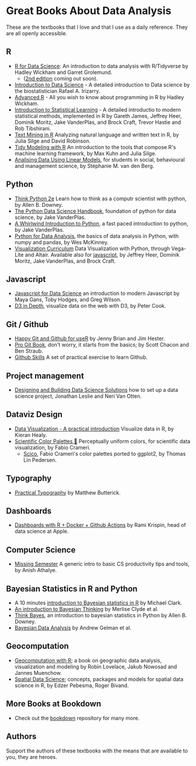 # Great Books About Data Analysis

These are the textbooks that I love and that I use as a daily reference. They are all openly accessible.

## R

- [R for Data Science](https://r4ds.had.co.nz/): An introduction to data analysis with R/Tidyverse by Hadley Wickham and Garret Grolemund. 
  - ([2nd edition](https://r4ds.hadley.nz/)  coming out soon). 
- [Introduction to Data Science](http://rafalab.dfci.harvard.edu/dsbook/) - A detailed introduction to Data science by the biostatistician Rafael A. Irizarry.
- [Advanced R](https://adv-r.hadley.nz//) - All you wish to know about programming in R by Hadley Wickham.
- [Introduction to Statistical Learning](https://www.statlearning.com)  - A detailed introductio  to modern statistical methods, implemented in R by Gareth James, Jeffrey Heer, Dominik Moritz, Jake VanderPlas, and Brock Craft, Trevor Hastie and Rob Tibshirani.
- [Text Mining in R](https://www.tidytextmining.com/index.html) Analyzing natural language and written text in R, by Julia Silge and David Robinson.
- [Tidy Modeling with R](https://www.tmwr.org/) An introduction to the tools that compose R's machine learning framework, by Max Kuhn and Julia Silge.
- [Analising Data Using Linear Models](https://bookdown.org/pingapang9/linear_models_bookdown/), for students in social, behavioural and management science, by Stéphanie M. van den Berg.

## Python

- [Think Python 2e](https://greenteapress.com/wp/think-python-2e/) Learn how to think as a computr scientist with python, by Allen B. Downey.
- [The Python Data Science Handbook](https://jakevdp.github.io/PythonDataScienceHandbook/), foundation of python for data science, by Jake VanderPlas.
- [A Whirlwind Introduction to Python](https://jakevdp.github.io/WhirlwindTourOfPython/), a fast paced introduction to python, by Jake VanderPlas.
- [Python for Data Analysis](https://wesmckinney.com/book/), the basics of data analysis in Python, with numpy and pandas, by Wes McKinney.
- [Visualization Curriculum](https://uwdata.github.io/visualization-curriculum/altair_marks_encoding.html) Data Visualization with Python, through Vega-Lite and Altair. Available also for [javascript](https://observablehq.com/@uwdata/data-visualization-curriculum), by Jeffrey Heer, Dominik Moritz, Jake VanderPlas, and Brock Craft. 

## Javascript

- [Javascript for Data Science](https://third-bit.com/js4ds/) an introduction to modern Javascript by Maya Gans, Toby Hodges, and Greg Wilson.
- [D3 in Depth](https://www.d3indepth.com/), visualize data on the web with D3, by Peter Cook.

## Git / Github

- [Happy Git and Github for useR](https://happygitwithr.com/index.html) by Jenny Brian and Jim Hester.
- [Pro Git Book](https://git-scm.com/book/en/v2), don't worry, it starts from the basics; by Scott Chacon and Ben Straub.
- [Github Skills](https://skills.github.com/) A set of practical exercise to learn Github.

## Project management

- [Designing and Building Data Science Solutions](https://datasciencedesign.com/) how to set up a data science project, Jonathan Leslie and Neri Van Otten.

## Dataviz Design

- [Data Visualization - A practical introduction](https://socviz.co/index.html#preface) Visualize data in R, by Kieran Healy.
- [Scientific Color Palettes 🎨](https://www.fabiocrameri.ch/colourmaps/) Perceptually uniform colors, for scientific data visualization, by Fabio Crameri.
  - [Scico](https://github.com/thomasp85/scico), Fabio Crameri's color palettes ported to ggplot2, by Thomas Lin Pedersen.

## Typography
- [Practical Typography](https://practicaltypography.com/) by Matthew Butterick.

## Dashboards

- [Dashboards with R + Docker + Github Actions](https://github.com/RamiKrispin/deploy-flex-actions) by Rami Krispin, head of data science at Apple.

## Computer Science

- [Missing Semester](https://missing.csail.mit.edu/) A generic intro to basic CS productivity tips and tools, by Anish Athalye.

## Bayesian Statistics in R and Python

- A 10 minutes [introduction to Bayesian statistics in R](https://m-clark.github.io/workshops/bayesian/01_intro.html#introduction) by Michael Clark.
- [An introduction to Bayesian Thinking](https://statswithr.github.io/book/) by Merlise Clyde et al.
- [Think Bayes](https://allendowney.github.io/ThinkBayes2/index.html), an introduction to bayesian statistics in Python by Allen B. Downey.
- [Bayesian Data Analysis](http://www.stat.columbia.edu/~gelman/book/) by Andrew Gelman et al.

## Geocomputation

- [Geocomputation with R](https://r.geocompx.org/index.html); a book on geographic data analysis, visualization and modeling by Robin Lovelace, Jakub Nowosad and Jannes Muenchow.
- [Spatial Data Science](https://r-spatial.org/book/); concepts, packages and models for spatial data science in R, by Edzer Pebesma, Roger Bivand.

## More Books at Bookdown

- Check out the [bookdown](https://bookdown.org/home/) repository for many more.

## Authors

Support the authors of these textbooks with the means that are available to you, they are heroes.
